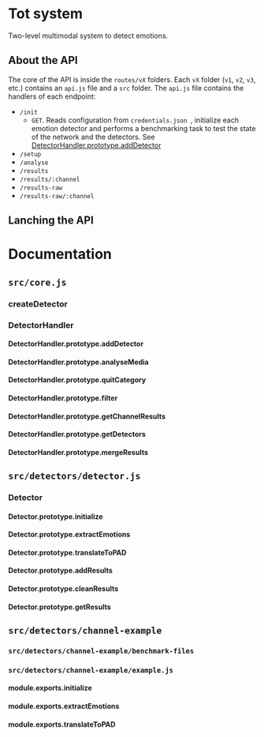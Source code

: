 # Tot system
Two-level multimodal system to detect emotions.

## About the API
The core of the API is inside the `routes/vX` folders. Each `vX` folder (`v1`, `v2`, `v3`, etc.) contains an `api.js` file and a `src` folder. The `api.js` file contains the handlers of each endpoint:

* `/init`
	* `GET`. Reads configuration from `credentials.json `, initialize each emotion detector and performs a benchmarking task to test the state of the network and the detectors. See [DetectorHandler.prototype.addDetector](#DetectorHandler.prototype.addDetector)
* `/setup`
* `/analyse`
* `/results`
* `/results/:channel`
* `/results-raw`
* `/results-raw/:channel`

## Lanching the API

# Documentation

## `src/core.js`

### createDetector

### DetectorHandler

#### DetectorHandler.prototype.addDetector

#### DetectorHandler.prototype.analyseMedia

#### DetectorHandler.prototype.quitCategory

#### DetectorHandler.prototype.filter

#### DetectorHandler.prototype.getChannelResults

#### DetectorHandler.prototype.getDetectors

#### DetectorHandler.prototype.mergeResults

## `src/detectors/detector.js`

### Detector

#### Detector.prototype.initialize

#### Detector.prototype.extractEmotions

#### Detector.prototype.translateToPAD

#### Detector.prototype.addResults

#### Detector.prototype.cleanResults

#### Detector.prototype.getResults

## `src/detectors/channel-example`

### `src/detectors/channel-example/benchmark-files`

### `src/detectors/channel-example/example.js`

#### module.exports.initialize

#### module.exports.extractEmotions

#### module.exports.translateToPAD






